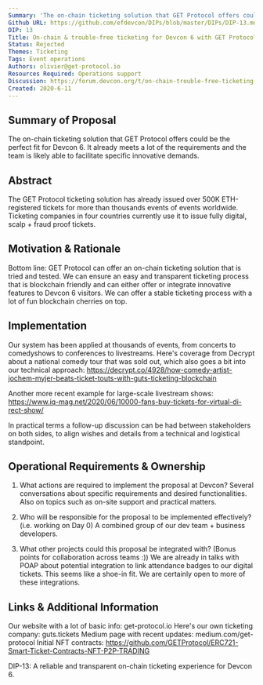 ```yaml
---
Summary: 'The on-chain ticketing solution that GET Protocol offers could be the perfect fit for Devcon 6. It already meets a lot of the requirements and the team is likely able to facilitate specific innovative demands.'
Github URL: https://github.com/efdevcon/DIPs/blob/master/DIPs/DIP-13.md
DIP: 13
Title: On-chain & trouble-free ticketing for Devcon 6 with GET Protocol
Status: Rejected
Themes: Ticketing
Tags: Event operations
Authors: olivier@get-protocol.io
Resources Required: Operations support
Discussion: https://forum.devcon.org/t/on-chain-trouble-free-ticketing-with-get-protocol/169
Created: 2020-6-11
---
```


## Summary of Proposal
The on-chain ticketing solution that GET Protocol offers could be the perfect fit for Devcon 6. It already meets a lot of the requirements and the team is likely able to facilitate specific innovative demands.

## Abstract
The GET Protocol ticketing solution has already issued over 500K ETH-registered tickets for more than thousands events of events worldwide. Ticketing companies in four countries currently use it to issue fully digital, scalp + fraud proof tickets.


## Motivation & Rationale
Bottom line: GET Protocol can offer an on-chain ticketing solution that is tried and tested. We can ensure an easy and transparent ticketing process that is blockchain friendly and can either offer or integrate innovative features to Devcon 6 visitors.
We can offer a stable ticketing process with a lot of fun blockchain cherries on top. 

## Implementation
Our system has been applied at thousands of events, from concerts to comedyshows to conferences to livestreams. 
Here's coverage from Decrypt about a national comedy tour that was sold out, which also goes a bit into our technical approach:
https://decrypt.co/4928/how-comedy-artist-jochem-myjer-beats-ticket-touts-with-guts-ticketing-blockchain

Another more recent example for large-scale livestream shows:
https://www.iq-mag.net/2020/06/10000-fans-buy-tickets-for-virtual-di-rect-show/

In practical terms a follow-up discussion can be had between stakeholders on both sides, to align wishes and details from a technical and logistical standpoint.

## Operational Requirements & Ownership

1. What actions are required to implement the proposal at Devcon?
Several conversations about specific requirements and desired functionalities. Also on topics such as on-site support and practical matters.

2. Who will be responsible for the proposal to be implemented effectively? (i.e. working on Day 0)
A combined group of our dev team + business developers. 

3. What other projects could this proposal be integrated with? (Bonus points for collaboration across teams :))
We are already in talks with POAP about potential integration to link attendance badges to our digital tickets. This seems like a shoe-in fit. We are certainly open to more of these integrations.

## Links & Additional Information
Our website with a lot of basic info: get-protocol.io
Here's our own ticketing company: guts.tickets
Medium page with recent updates: medium.com/get-protocol
Initial NFT contracts: https://github.com/GETProtocol/ERC721-Smart-Ticket-Contracts-NFT-P2P-TRADING


DIP-13: A reliable and transparent on-chain ticketing experience for Devcon 6.
